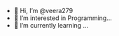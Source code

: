 - 👋 Hi, I’m @veera279
- 👀 I’m interested in Programming...
- 🌱 I’m currently learning ...
<!---
veera279/veera279 is a ✨ special ✨ repository because its `README.md` (this file) appears on your GitHub profile.
You can click the Preview link to take a look at your changes.
--->
